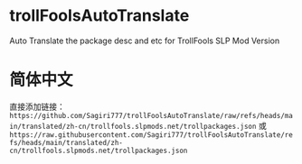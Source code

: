# trollFoolsAutoTranslate
Auto Translate the package desc and etc for TrollFools SLP Mod Version

# 简体中文
直接添加链接：
`https://github.com/Sagiri777/trollFoolsAutoTranslate/raw/refs/heads/main/translated/zh-cn/trollfools.slpmods.net/trollpackages.json`
或
`https://raw.githubusercontent.com/Sagiri777/trollFoolsAutoTranslate/refs/heads/main/translated/zh-cn/trollfools.slpmods.net/trollpackages.json`
